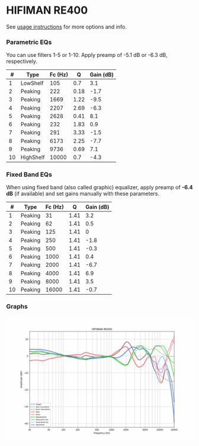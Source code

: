 # HIFIMAN RE400
See [usage instructions](https://github.com/jaakkopasanen/AutoEq#usage) for more options and info.

### Parametric EQs
You can use filters 1-5 or 1-10. Apply preamp of -5.1 dB or -6.3 dB, respectively.

|   # | Type      |   Fc (Hz) |    Q |   Gain (dB) |
|-----|-----------|-----------|------|-------------|
|   1 | LowShelf  |       105 | 0.7  |         3.1 |
|   2 | Peaking   |       222 | 0.18 |        -1.7 |
|   3 | Peaking   |      1669 | 1.22 |        -9.5 |
|   4 | Peaking   |      2207 | 2.69 |        -6.3 |
|   5 | Peaking   |      2628 | 0.41 |         8.1 |
|   6 | Peaking   |       232 | 1.83 |         0.9 |
|   7 | Peaking   |       291 | 3.33 |        -1.5 |
|   8 | Peaking   |      6173 | 2.25 |        -7.7 |
|   9 | Peaking   |      9736 | 0.69 |         7.1 |
|  10 | HighShelf |     10000 | 0.7  |        -4.3 |

### Fixed Band EQs
When using fixed band (also called graphic) equalizer, apply preamp of **-6.4 dB** (if available) and set gains manually with these parameters.

|   # | Type    |   Fc (Hz) |    Q |   Gain (dB) |
|-----|---------|-----------|------|-------------|
|   1 | Peaking |        31 | 1.41 |         3.2 |
|   2 | Peaking |        62 | 1.41 |         0.5 |
|   3 | Peaking |       125 | 1.41 |         0   |
|   4 | Peaking |       250 | 1.41 |        -1.8 |
|   5 | Peaking |       500 | 1.41 |        -0.3 |
|   6 | Peaking |      1000 | 1.41 |         0.4 |
|   7 | Peaking |      2000 | 1.41 |        -6.7 |
|   8 | Peaking |      4000 | 1.41 |         6.9 |
|   9 | Peaking |      8000 | 1.41 |         3.5 |
|  10 | Peaking |     16000 | 1.41 |        -0.7 |

### Graphs
![](./HIFIMAN%20RE400.png)
